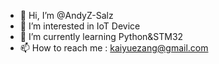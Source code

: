 - 👋 Hi, I’m @AndyZ-Salz
- 👀 I’m interested in IoT Device
- 🌱 I’m currently learning Python&STM32
- 📫 How to reach me : kaiyuezang@gmail.com

<!---
AndyZ-Salz/AndyZ-Salz is a ✨ special ✨ repository because its `README.md` (this file) appears on your GitHub profile.
You can click the Preview link to take a look at your changes.
--->
